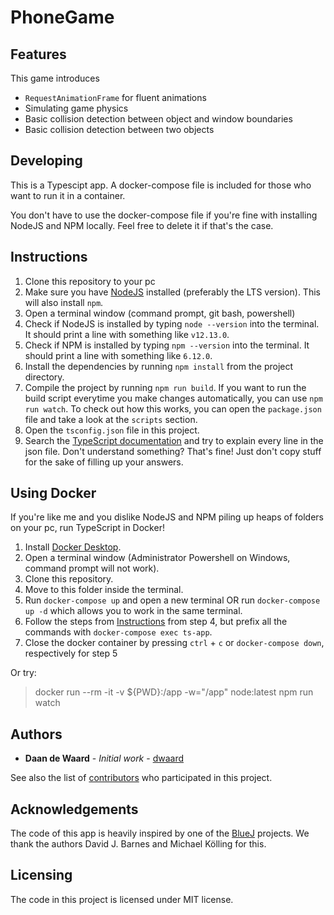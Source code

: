 # PhoneGame


## Features

This game introduces
* `RequestAnimationFrame` for fluent animations
* Simulating game physics
* Basic collision detection between object and window boundaries
* Basic collision detection between two objects

## Developing

This is a Typescipt app. A docker-compose file is included for those who want 
to run it in a container.

You don't have to use the docker-compose file if you're fine with installing 
NodeJS and NPM locally. Feel free to delete it if that's the case.

## Instructions

1. Clone this repository to your pc
2. Make sure you have [NodeJS](https://nodejs.org/en/download/) installed 
(preferably the LTS version). This will also install `npm`.
3. Open a terminal window (command prompt, git bash, powershell)
4. Check if NodeJS is installed by typing `node --version` into the terminal. 
It should print a line with something like `v12.13.0`.
5. Check if NPM is installed by typing  `npm --version` into the terminal. It 
should print a line with something like `6.12.0`.
6. Install the dependencies by running `npm install` from the project directory.
7. Compile the project by running `npm run build`. If you want to run the build 
script everytime you make changes automatically, you can use `npm run watch`. 
To check out how this works, you can open the `package.json` file and take a 
look at the `scripts` section.
8. Open the `tsconfig.json` file in this project.
9. Search the [TypeScript documentation](https://www.typescriptlang.org/docs/home.html) 
and try to explain every line in the json file. Don't understand something? 
That's fine! Just don't copy stuff for the sake of filling up your answers.


## Using Docker 

If you're like me and you dislike NodeJS and NPM piling up heaps of folders on 
your pc, run TypeScript in Docker!

1. Install [Docker Desktop](https://www.docker.com/products/docker-desktop).
2. Open a terminal window (Administrator Powershell on Windows, command prompt 
will not work).
3. Clone this repository.
4. Move to this folder inside the terminal.
5. Run `docker-compose up` and open a new terminal OR run `docker-compose up -d` 
which allows you to work in the same terminal.
6. Follow the steps from [Instructions](#instructions) from step 4, but prefix 
all the commands with `docker-compose exec ts-app`.
7. Close the docker container by pressing `ctrl` + `c` or `docker-compose down`, 
respectively for step 5

Or try:
> docker run --rm -it -v ${PWD}:/app -w="/app" node:latest npm run watch

## Authors

* **Daan de Waard** - *Initial work* - [dwaard](https://github.com/dwaard)

See also the list of [contributors](url-to-project-contributors-page) who 
participated in this project.

## Acknowledgements

The code of this app is heavily inspired by one of the [BlueJ](https://bluej.org/) 
projects. We thank the authors David J. Barnes and Michael Kölling for this.    


## Licensing

The code in this project is licensed under MIT license.
